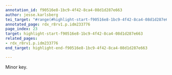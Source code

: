 ```yaml
---
annotation_id: f90516e8-1bc9-4f42-8ca4-08d1d287e663
author: jesse.karlsberg
tei_target: "#range(#highlight-start-f90516e8-1bc9-4f42-8ca4-08d1d287e663, #highlight-end-f90516e8-1bc9-4f42-8ca4-08d1d287e663)"
annotated_page: rdx_r8rv1.p.idm233776
page_index: 23
target: highlight-start-f90516e8-1bc9-4f42-8ca4-08d1d287e663
related_pages:
- rdx_r8rv1.p.idm233776
end_target: highlight-end-f90516e8-1bc9-4f42-8ca4-08d1d287e663

---
```

Minor key.